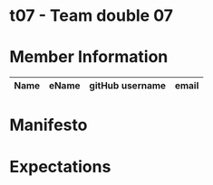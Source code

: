 # t07 - Team double 07

# Member Information

| Name | eName | gitHub username | email |
| ----------------- | ---------- | ---------- | ----------------------------------- |

# Manifesto

# Expectations
